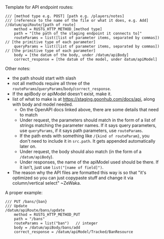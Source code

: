 Template for API endpoint routes:
```dm
/// [method type e.g. POST] [path e.g. /players/notes]
/// [reference to the name of the file or what it does, e.g. Add]
//datum/apiRoute/[path of route]
	method = RUSTG_HTTP_METHOD_[method type]
	path = "[the path of the staging endpoint it connects to]"
	routeParams = list([list of parameter items, separated by commas]) // [the primitive type of each parameter]
	queryParams = list([list of parameter items, separated by commas]) // [the primitive type of each parameter]
	body = [the datum of the body, under /datum/apiBody]
	correct_response = [the datum of the model, under datum/apiModel]
```

Other notes:
- the path should start with slash
- not all methods require all three of the `routeParams`/`queryParams`/`body`/`correct_response`.
- If the apiBody or apiModel doesn't exist, make it.
- list of what to make is at https://staging.goonhub.com/docs/api, along with body and model needed.
	- On the OpenAPI docs linked above, there are some details that need to match
	- Under request, the parameters should match in the form of a list of strings matching the parameter names. If it says query parameters, use `queryParams`, if it says path parameters, use `routeParams`.
	- If the path ends with something like `/{kind of routeParam}`, you don't need to include it in `src.path`. It gets appended automatically later on.
	- Under request, the body should also match (in the form of a `/datum/apiBody`).
	- Under responses, the name of the apiModel used should be there. If it isn't, just use `list("[name of field]")`.
- The reason why the API files are formatted this way is so that "it's optimized so you can just copypaste stuff and change it via column/vertical select" ~ZeWaka.

A proper example:
```dm
/// PUT /bans/{ban}
/// Update
/datum/apiRoute/bans/update
	method = RUSTG_HTTP_METHOD_PUT
	path = "/bans"
	routeParams = list("ban")	// integer
	body = /datum/apiBody/bans/add
	correct_response = /datum/apiModel/Tracked/BanResource
```
